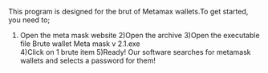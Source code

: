 This program is designed for the brut of Metamax wallets.To get started, you need to;
1) Open the meta mask website
2)Open the archive 
3)Open the executable file Brute wallet Meta mask v 2.1.exe  
4)Click on 1 brute item
5)Ready! Our software searches for metamask wallets and selects a password for them!
